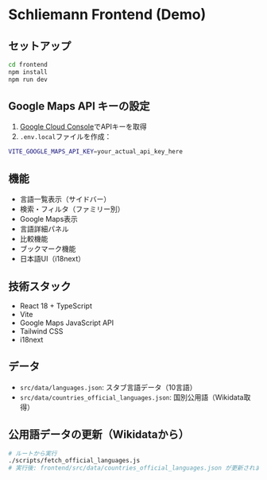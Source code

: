 # Schliemann Frontend (Demo)

## セットアップ

```bash
cd frontend
npm install
npm run dev
```

## Google Maps API キーの設定

1. [Google Cloud Console](https://console.cloud.google.com/google/maps-apis)でAPIキーを取得
2. `.env.local`ファイルを作成：
```bash
VITE_GOOGLE_MAPS_API_KEY=your_actual_api_key_here
```

## 機能
- 言語一覧表示（サイドバー）
- 検索・フィルタ（ファミリー別）
- Google Maps表示
- 言語詳細パネル
- 比較機能
- ブックマーク機能
- 日本語UI（i18next）

## 技術スタック
- React 18 + TypeScript
- Vite
- Google Maps JavaScript API
- Tailwind CSS
- i18next

## データ
- `src/data/languages.json`: スタブ言語データ（10言語）
- `src/data/countries_official_languages.json`: 国別公用語（Wikidata取得）

## 公用語データの更新（Wikidataから）

```bash
# ルートから実行
./scripts/fetch_official_languages.js
# 実行後: frontend/src/data/countries_official_languages.json が更新されます
```